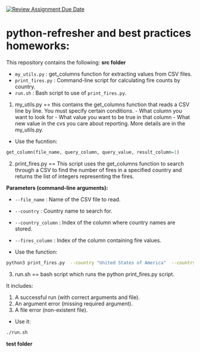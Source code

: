 [![Review Assignment Due Date](https://classroom.github.com/assets/deadline-readme-button-22041afd0340ce965d47ae6ef1cefeee28c7c493a6346c4f15d667ab976d596c.svg)](https://classroom.github.com/a/_G_SdF8U)


# python-refresher and best practices homeworks: 

This repository contains the following:
**src folder** 
- `my_utils.py` : get_columns function for extracting values from CSV files.
- `print_fires.py` : Command-line script for calculating fire counts by country.
- `run.sh` : Bash script to use of `print_fires.py`.

1. my_utils.py == this contains the get_columns function that reads a CSV line by line.  You must specify certain conditions. 
        -  What column you want to look for 
        -  What value you want to be true in that column 
        -  What new value in the cvs you care about reporting.  More details are in the my_utils.py. 


- Use the fucntion: 
```python
get_column(file_name, query_column, query_value, result_column=1)
``` 

2. print_fires.py == This script uses the get_columns function to search through a CSV to find the number of fires in a specified country and returns the list of integers representing the fires. 

**Parameters (command-line arguments):**
- `--file_name` : Name of the CSV file to read.
- `--country` : Country name to search for.
- `--country_column` : Index of the column where country names are stored.
- `--fires_column` : Index of the column containing fire values.

- Use the function: 
```bash
python3 print_fires.py  --country "United States of America"  --country_column 0  --fires_column 3  --file_name Agrofood_co2_emission.csv
```

3. run.sh == bash script which runs the python print_fires.py script. 

It includes:
1. A successful run (with correct arguments and file).
2. An argument error (missing required argument).
3. A file error (non-existent file).

- Use it: 
```bash
./run.sh
```

**test folder**